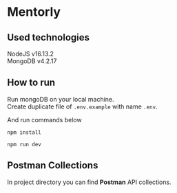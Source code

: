 # Mentorly

## Used technologies
NodeJS v16.13.2  
MongoDB v4.2.17

## How to run

Run mongoDB on your local machine.  
Create duplicate file of `.env.example` with name `.env`.

And run commands below

`npm install`

`npm run dev`


## Postman Collections

In project directory you can find <b>Postman</b> API collections.

